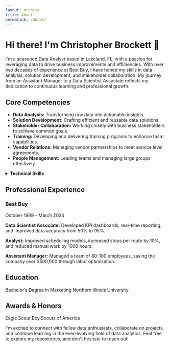 ```yaml
---
layout: archive
title: About
permalink: /about/
---
```


# Hi there! I'm Christopher Brockett 👋

I'm a seasoned Data Analyst based in Lakeland, FL, with a passion for leveraging data to drive business improvements and efficiencies. With over two decades of experience at Best Buy, I have honed my skills in data analysis, solution development, and stakeholder collaboration. My journey from an Assistant Manager to a Data Scientist Associate reflects my dedication to continuous learning and professional growth.

## Core Competencies

- **Data Analysis:** Transforming raw data into actionable insights.
- **Solution Development:** Crafting efficient and reusable data solutions.
- **Stakeholder Collaboration:** Working closely with business stakeholders to achieve common goals.
- **Training:** Developing and delivering training programs to enhance team capabilities.
- **Vendor Relations:** Managing vendor partnerships to meet service level agreements.
- **People Management:** Leading teams and managing large groups effectively.

<details>
  <summary><b>Technical Skills</b></summary>
<p>

  - Microsoft Office Suite
  - Hardware & Software Troubleshooting/Support
  - Teradata
  - SQL
  - Oracle
  - SharePoint
  - Power BI
  - PowerShell
</p>
</details>

## Professional Experience

### Best Buy
October 1999 – March 2024

**Data Scientist Associate:** Developed KPI dashboards, real-time reporting, and improved data accuracy from 50% to 95%.

**Analyst:** Improved scheduling models, increased stops per route by 10%, and reduced manual work by 1000 hours.

**Assistant Manager:** Managed a team of 80-100 employees, saving the company over $500,000 through labor optimization.

## Education
Bachelor’s Degree in Marketing
Northern Illinois University

## Awards & Honors
Eagle Scout
Boy Scouts of America

I'm excited to connect with fellow data enthusiasts, collaborate on projects, and continue learning in the ever-evolving field of data analytics. Feel free to explore my repositories, and don't hesitate to reach out!